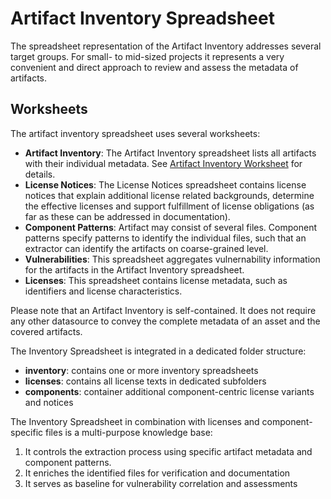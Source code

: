 # Artifact Inventory Spreadsheet

The spreadsheet representation of the Artifact Inventory addresses several target groups.
For small- to mid-sized projects it represents a very convenient and direct approach
to review and assess the metadata of artifacts.

## Worksheets

The artifact inventory spreadsheet uses several worksheets:
* **Artifact Inventory**: The Artifact Inventory spreadsheet lists all artifacts with
  their individual metadata. See [Artifact Inventory Worksheet](artifact-inventory-worksheet.md) for details.
* **License Notices**: The License Notices spreadsheet contains license notices that 
  explain additional license related backgrounds, determine the effective licenses and
  support fulfillment of license obligations (as far as these can be addressed in 
  documentation).
* **Component Patterns**: Artifact may consist of several files. Component patterns
  specify patterns to identify the individual files, such that an extractor can identify
  the artifacts on coarse-grained level.
* **Vulnerabilities**: This spreadsheet aggregates vulnernability information for the 
  artifacts in the Artifact Inventory spreadsheet.
* **Licenses**: This spreadsheet contains license metadata, such as identifiers and 
  license characteristics.
  
Please note that an Artifact Inventory is self-contained. It does not require any other
datasource to convey the complete metadata of an asset and the covered artifacts.

The Inventory Spreadsheet is integrated in a dedicated folder structure:
* **inventory**: contains one or more inventory spreadsheets
* **licenses**: contains all license texts in dedicated subfolders
* **components**: container additional component-centric license variants and notices

The Inventory Spreadsheet in combination with licenses and component-specific files is
a multi-purpose knowledge base: 
1) It controls the extraction process using specific artifact metadata and component patterns.
2) It enriches the identified files for verification and documentation
3) It serves as baseline for vulnerability correlation and assessments

